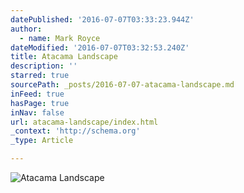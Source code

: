 ```yaml
---
datePublished: '2016-07-07T03:33:23.944Z'
author:
  - name: Mark Royce
dateModified: '2016-07-07T03:32:53.240Z'
title: Atacama Landscape
description: ''
starred: true
sourcePath: _posts/2016-07-07-atacama-landscape.md
inFeed: true
hasPage: true
inNav: false
url: atacama-landscape/index.html
_context: 'http://schema.org'
_type: Article

---
```

![Atacama Landscape](https://the-grid-user-content.s3-us-west-2.amazonaws.com/6665c22f-c111-4de1-950f-6ab286227a07.jpg)